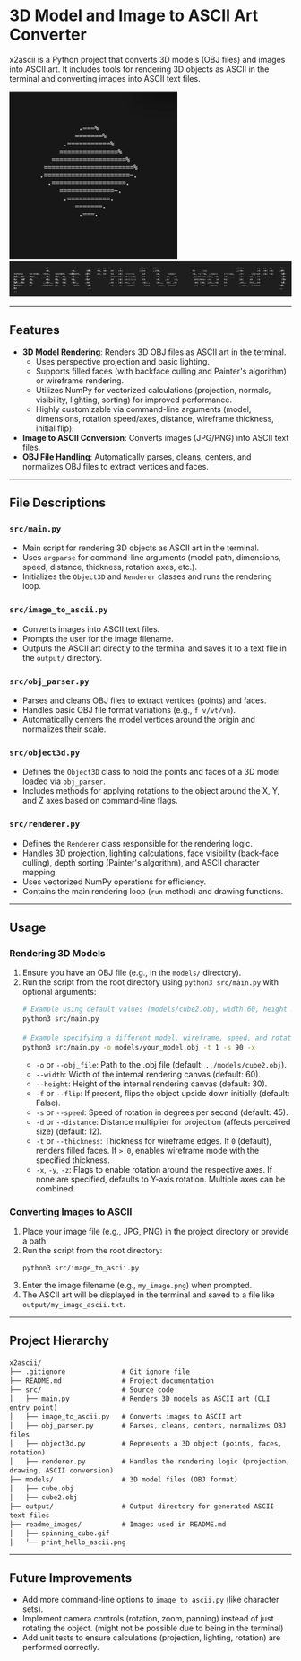 # 3D Model and Image to ASCII Art Converter

x2ascii is a Python project that converts 3D models (OBJ files) and images into ASCII art. It includes tools for rendering 3D objects as ASCII in the terminal and converting images into ASCII text files.

<img src="https://raw.githubusercontent.com/ivanf-nz/x2ascii/refs/heads/main/readme_images/spinning_cube.gif" alt="ascii_cube" width="300" height="300">
<img width="650" alt="image" src="https://raw.githubusercontent.com/ivanf-nz/x2ascii/refs/heads/main/readme_images/print_hello_ascii.png" />

---

## Features

-   **3D Model Rendering**: Renders 3D OBJ files as ASCII art in the terminal.
    -   Uses perspective projection and basic lighting.
    -   Supports filled faces (with backface culling and Painter's algorithm) or wireframe rendering.
    -   Utilizes NumPy for vectorized calculations (projection, normals, visibility, lighting, sorting) for improved performance.
    -   Highly customizable via command-line arguments (model, dimensions, rotation speed/axes, distance, wireframe thickness, initial flip).
-   **Image to ASCII Conversion**: Converts images (JPG/PNG) into ASCII text files.
-   **OBJ File Handling**: Automatically parses, cleans, centers, and normalizes OBJ files to extract vertices and faces.

---

## File Descriptions

### `src/main.py`
-   Main script for rendering 3D objects as ASCII art in the terminal.
-   Uses `argparse` for command-line arguments (model path, dimensions, speed, distance, thickness, rotation axes, etc.).
-   Initializes the `Object3D` and `Renderer` classes and runs the rendering loop.

### `src/image_to_ascii.py`
-   Converts images into ASCII text files.
-   Prompts the user for the image filename.
-   Outputs the ASCII art directly to the terminal and saves it to a text file in the `output/` directory.

### `src/obj_parser.py`
-   Parses and cleans OBJ files to extract vertices (points) and faces.
-   Handles basic OBJ file format variations (e.g., `f v/vt/vn`).
-   Automatically centers the model vertices around the origin and normalizes their scale.

### `src/object3d.py`
-   Defines the `Object3D` class to hold the points and faces of a 3D model loaded via `obj_parser`.
-   Includes methods for applying rotations to the object around the X, Y, and Z axes based on command-line flags.

### `src/renderer.py`
-   Defines the `Renderer` class responsible for the rendering logic.
-   Handles 3D projection, lighting calculations, face visibility (back-face culling), depth sorting (Painter's algorithm), and ASCII character mapping.
-   Uses vectorized NumPy operations for efficiency.
-   Contains the main rendering loop (`run` method) and drawing functions.

---

## Usage

### Rendering 3D Models
1.  Ensure you have an OBJ file (e.g., in the `models/` directory).
2.  Run the script from the root directory using `python3 src/main.py` with optional arguments:
    ```bash
    # Example using default values (models/cube2.obj, width 60, height 30, speed 45, distance 12, filled faces)
    python3 src/main.py

    # Example specifying a different model, wireframe, speed, and rotation axis
    python3 src/main.py -o models/your_model.obj -t 1 -s 90 -x
    ```
    -   `-o` or `--obj_file`: Path to the .obj file (default: `../models/cube2.obj`).
    -   `--width`: Width of the internal rendering canvas (default: 60).
    -   `--height`: Height of the internal rendering canvas (default: 30).
    -   `-f` or `--flip`: If present, flips the object upside down initially (default: False).
    -   `-s` or `--speed`: Speed of rotation in degrees per second (default: 45).
    -   `-d` or `--distance`: Distance multiplier for projection (affects perceived size) (default: 12).
    -   `-t` or `--thickness`: Thickness for wireframe edges. If `0` (default), renders filled faces. If `> 0`, enables wireframe mode with the specified thickness.
    -   `-x`, `-y`, `-z`: Flags to enable rotation around the respective axes. If none are specified, defaults to Y-axis rotation. Multiple axes can be combined.

### Converting Images to ASCII
1.  Place your image file (e.g., JPG, PNG) in the project directory or provide a path.
2.  Run the script from the root directory:
    ```bash
    python3 src/image_to_ascii.py
    ```
3.  Enter the image filename (e.g., `my_image.png`) when prompted.
4.  The ASCII art will be displayed in the terminal and saved to a file like `output/my_image_ascii.txt`.

---

## Project Hierarchy

```
x2ascii/
├── .gitignore              # Git ignore file
├── README.md               # Project documentation
├── src/                    # Source code
│   ├── main.py             # Renders 3D models as ASCII art (CLI entry point)
│   ├── image_to_ascii.py   # Converts images to ASCII art
│   ├── obj_parser.py       # Parses, cleans, centers, normalizes OBJ files
│   ├── object3d.py         # Represents a 3D object (points, faces, rotation)
│   ├── renderer.py         # Handles the rendering logic (projection, drawing, ASCII conversion)
├── models/                 # 3D model files (OBJ format)
│   ├── cube.obj
│   ├── cube2.obj
├── output/                 # Output directory for generated ASCII text files
├── readme_images/          # Images used in README.md
│   ├── spinning_cube.gif
│   └── print_hello_ascii.png
```

---

## Future Improvements
-   Add more command-line options to `image_to_ascii.py` (like character sets).
-   Implement camera controls (rotation, zoom, panning) instead of just rotating the object. (might not be possible due to being in the terminal)
-   Add unit tests to ensure calculations (projection, lighting, rotation) are performed correctly.
